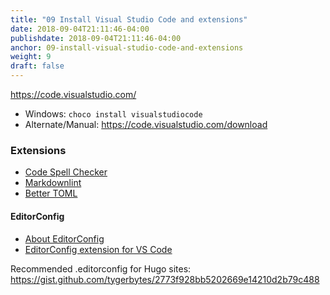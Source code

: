 ```yaml
---
title: "09 Install Visual Studio Code and extensions"
date: 2018-09-04T21:11:46-04:00
publishdate: 2018-09-04T21:11:46-04:00
anchor: 09-install-visual-studio-code-and-extensions
weight: 9
draft: false
---
```


https://code.visualstudio.com/

* Windows: `choco install visualstudiocode`
* Alternate/Manual: https://code.visualstudio.com/download

### Extensions

* [Code Spell Checker](https://marketplace.visualstudio.com/items?itemName=streetsidesoftware.code-spell-checker)
* [Markdownlint](https://github.com/DavidAnson/vscode-markdownlint)
* [Better TOML](https://marketplace.visualstudio.com/items?itemName=bungcip.better-toml)

#### EditorConfig

* [About EditorConfig](https://editorconfig.org/)
* [EditorConfig extension for VS Code](https://github.com/editorconfig/editorconfig-vscode)

Recommended .editorconfig for Hugo sites: https://gist.github.com/tygerbytes/2773f928bb5202669e14210d2b79c488
